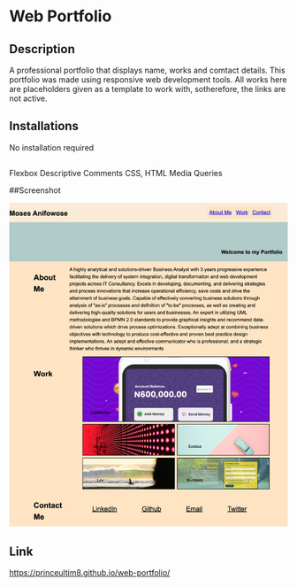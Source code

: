 # Web Portfolio

## Description
A professional portfolio that displays name, works and comtact details.
This portfolio was made using responsive web development tools.
All works here are placeholders given as a template to work with, sotherefore, the links are not active.


## Installations
No installation required

##
Flexbox
Descriptive Comments
CSS, HTML
Media Queries

##Screenshot

<img src="./screenshot.png" alt="website full page capture" />

## Link
https://princeultim8.github.io/web-portfolio/